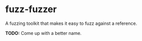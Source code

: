 # fuzz-fuzzer
A fuzzing toolkit that makes it easy to fuzz against a reference.

__TODO:__ Come up with a better name.
